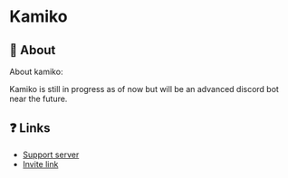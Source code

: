 # Kamiko

## 🌟 About

About kamiko:

Kamiko is still in progress as of now but will be an advanced discord bot near the future.

## ❓ Links

-   [Support server](https://discord.gg/e9bYSySh5k)
-   [Invite link](https://discord.com/api/oauth2/authorize?client_id=904321999302717500&permissions=0&scope=bot)
